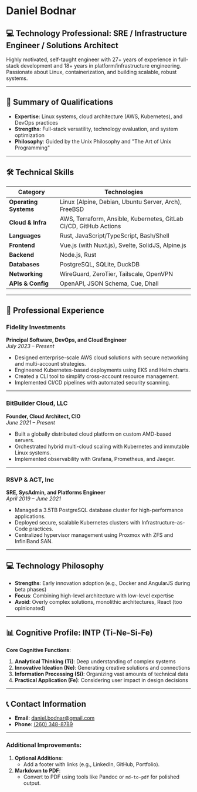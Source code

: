 # Daniel Bodnar

## 💻 Technology Professional: SRE / Infrastructure Engineer / Solutions Architect

Highly motivated, self-taught engineer with 27+ years of experience in full-stack development and 18+ years in platform/infrastructure engineering. Passionate about Linux, containerization, and building scalable, robust systems.

---

## 🌟 Summary of Qualifications

- **Expertise**: Linux systems, cloud architecture (AWS, Kubernetes), and DevOps practices
- **Strengths**: Full-stack versatility, technology evaluation, and system optimization
- **Philosophy**: Guided by the Unix Philosophy and "The Art of Unix Programming"

---

## 🛠️ Technical Skills

| **Category**         | **Technologies**                                                                 |
|-----------------------|---------------------------------------------------------------------------------|
| **Operating Systems** | Linux (Alpine, Debian, Ubuntu Server, Arch), FreeBSD                           |
| **Cloud & Infra**     | AWS, Terraform, Ansible, Kubernetes, GitLab CI/CD, GitHub Actions              |
| **Languages**         | Rust, JavaScript/TypeScript, Bash/Shell                                        |
| **Frontend**          | Vue.js (with Nuxt.js), Svelte, SolidJS, Alpine.js                             |
| **Backend**           | Node.js, Rust                                                                 |
| **Databases**         | PostgreSQL, SQLite, DuckDB                                                    |
| **Networking**        | WireGuard, ZeroTier, Tailscale, OpenVPN                                       |
| **APIs & Config**     | OpenAPI, JSON Schema, Cue, Dhall                                              |

---

## 🏢 Professional Experience

### Fidelity Investments
**Principal Software, DevOps, and Cloud Engineer**  
*July 2023 – Present*

- Designed enterprise-scale AWS cloud solutions with secure networking and multi-account strategies.
- Engineered Kubernetes-based deployments using EKS and Helm charts.
- Created a CLI tool to simplify cross-account resource management.
- Implemented CI/CD pipelines with automated security scanning.

---

### BitBuilder Cloud, LLC
**Founder, Cloud Architect, CIO**  
*June 2021 – Present*

- Built a globally distributed cloud platform on custom AMD-based servers.
- Orchestrated hybrid multi-cloud scaling with Kubernetes and immutable Linux systems.
- Implemented observability with Grafana, Prometheus, and Jaeger.

---

### RSVP & ACT, Inc
**SRE, SysAdmin, and Platforms Engineer**  
*April 2019 – June 2021*

- Managed a 3.5TB PostgreSQL database cluster for high-performance applications.
- Deployed secure, scalable Kubernetes clusters with Infrastructure-as-Code practices.
- Centralized hypervisor management using Proxmox with ZFS and InfiniBand SAN.

---

## 💻 Technology Philosophy

- **Strengths**: Early innovation adoption (e.g., Docker and AngularJS during beta phases)
- **Focus**: Combining high-level architecture with low-level expertise
- **Avoid**: Overly complex solutions, monolithic architectures, React (too opinionated)

---

## 📊 Cognitive Profile: INTP (Ti-Ne-Si-Fe)

**Core Cognitive Functions**:
1. **Analytical Thinking (Ti)**: Deep understanding of complex systems
2. **Innovative Ideation (Ne)**: Generating creative solutions and connections
3. **Information Processing (Si)**: Organizing vast amounts of technical data
4. **Practical Application (Fe)**: Considering user impact in design decisions

---

## 📞 Contact Information

- **Email**: [daniel.bodnar@gmail.com](mailto:daniel.bodnar@gmail.com)
- **Phone**: [(260) 348-8789](tel:+12603488789)

---

### Additional Improvements:
1. **Optional Additions**:
   - Add a footer with links (e.g., LinkedIn, GitHub, Portfolio).
2. **Markdown to PDF**:
   - Convert to PDF using tools like Pandoc or `md-to-pdf` for polished output.
